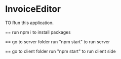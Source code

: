 # InvoiceEditor
TO Run this application.

== run npm i to install packages

== go to server folder run "npm start" to run server

== go to client folder run "npm start" to run client side

